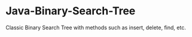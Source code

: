 # Java-Binary-Search-Tree

Classic Binary Search Tree with methods such as insert, delete, find, etc.
